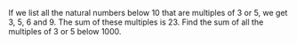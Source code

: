 If we list all the natural numbers below 10 that are multiples of $3$ or $5$, we get 3, 5, 6 and 9. The sum of these multiples is 23.
Find the sum of all the multiples of 3 or 5 below 1000.